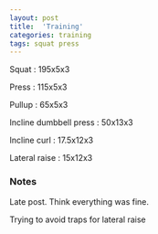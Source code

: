 ```yaml
---
layout: post
title:  'Training'
categories: training
tags: squat press
---
```


Squat : 195x5x3

Press  : 115x5x3

Pullup  : 65x5x3

Incline dumbbell press : 50x13x3

Incline curl  :  17.5x12x3

Lateral raise : 15x12x3

### Notes

Late post. Think everything was fine.

Trying to avoid traps for lateral raise
